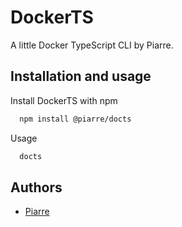 # DockerTS

A little Docker TypeScript CLI by Piarre.


## Installation and usage

Install DockerTS with npm

```bash
  npm install @piarre/docts
```
Usage
```bash
  docts
```
    
## Authors

- [Piarre](https://www.github.com/Piarre)

